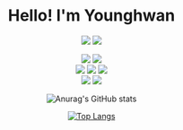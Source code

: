 <div align="center">
  <h1> Hello! I'm Younghwan </h1>

  <img src="https://img.shields.io/badge/Python-3776AB?style=flat-squre&logo=python&logoColor=white"> <img src="https://img.shields.io/badge/java-007396?style=flat-squre&logo=Java&logoColor=white">

<div>
    <img src="https://img.shields.io/badge/React-46caf3?style=flat-square&logo=React&logoColor=white"/>
    <img src="https://img.shields.io/badge/styled_component-004070?style=flat-square&logo=styled-components&logoColor=white"/>
  </div>
  <div>
    <img src="https://img.shields.io/badge/Javascript-ebd519?style=flat-square&logo=Javascript&logoColor=white&fontColor=white"/>
    <img src="https://img.shields.io/badge/HTML5-d84b26?style=flat-square&logo=html5&logoColor=white"/>
    <img src="https://img.shields.io/badge/CSS3-148bc8?style=flat-square&logo=css3&logoColor=white"/>
  </div>
  <div>
    <img src="https://img.shields.io/badge/Prisma-27313f?style=flat-square&logo=prisma&logoColor=white"/>
    <img src="https://img.shields.io/badge/ApolloGraphQL-a300f0?style=flat-square&logo=apollographql&logoColor=white"/>
  </div>


  ![Anurag's GitHub stats](https://github-readme-stats.vercel.app/api?username=joun008&theme=vue-dark&show_icons=true)
  
  [![Top Langs](https://github-readme-stats.vercel.app/api/top-langs/?username=joun008&layout=compact)](https://github.com/anuraghazra/github-readme-stats)
</div>
